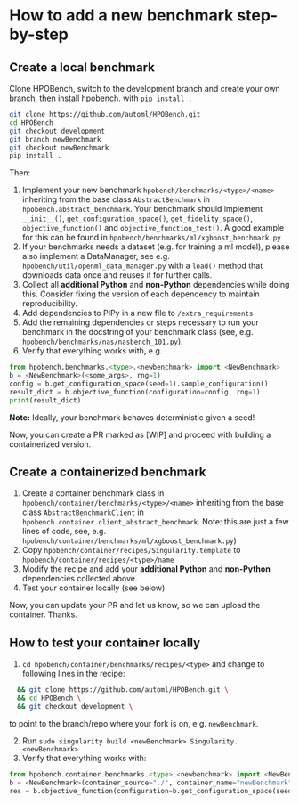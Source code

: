# How to add a new benchmark step-by-step

## Create a local benchmark

Clone HPOBench, switch to the development branch and create your own branch, then install hpobench. 
with `pip install .`
```bash
git clone https://github.com/automl/HPOBench.git
cd HPOBench
git checkout development
git branch newBenchmark
git checkout newBenchmark
pip install .
```

Then: 

  1. Implement your new benchmark `hpobench/benchmarks/<type>/<name>` inheriting from the base class 
  `AbstractBenchmark` in `hpobench.abstract_benchmark`. Your benchmark should implement `__init__()`, 
  `get_configuration_space()`, `get_fidelity_space()`, `objective_function()` and `objective_function_test()`.
    A good example for this can be found in `hpobench/benchmarks/ml/xgboost_benchmark.py`
  3. If your benchmarks needs a dataset (e.g. for training a ml model), please also implement a DataManager, see e.g.
   `hpobench/util/openml_data_manager.py` with a `load()` method that downloads data once and reuses it for further calls.
  4. Collect all **additional Python** and **non-Python** dependencies while doing this. 
  Consider fixing the version of each dependency to maintain reproducibility.
  5. Add dependencies to PIPy in a new file to `/extra_requirements`
  6. Add the remaining dependencies or steps necessary to run your benchmark in the docstring of your benchmark class
    (see, e.g. `hpobench/benchmarks/nas/nasbench_101.py`).
  7. Verify that everything works with, e.g.

```python
from hpobench.benchmarks.<type>.<newbenchmark> import <NewBenchmark>
b = <NewBenchmark>(<some_args>, rng=1)
config = b.get_configuration_space(seed=1).sample_configuration()
result_dict = b.objective_function(configuration=config, rng=1)
print(result_dict)
```

**Note:** Ideally, your benchmark behaves deterministic given a seed!

Now, you can create a PR marked as [WIP] and proceed with building a containerized version. 

## Create a containerized benchmark

  1. Create a container benchmark class in `hpobench/container/benchmarks/<type>/<name>` inheriting from the 
  base class `AbstractBenchmarkClient` in `hpobench.container.client_abstract_benchmark`. 
  Note: this are just a few lines of code, see, e.g. `hpobench/container/benchmarks/ml/xgboost_benchmark.py`)
  2. Copy `hpobench/container/recipes/Singularity.template` to  `hpobench/container/recipes/<type>/name`
  3. Modify the recipe and add your **additional Python** and **non-Python** dependencies collected above. 
  3. Test your container locally (see below)

Now, you can update your PR and let us know, so we can upload the container. Thanks.
  
## How to test your container locally

  1. `cd hpobench/container/benchmarks/recipes/<type>` and change to following lines in the recipe:
  ```bash
    && git clone https://github.com/automl/HPOBench.git \
    && cd HPOBench \
    && git checkout development \
  ```
   to point to the branch/repo where your fork is on, e.g. `newBenchmark`.
   
  2. Run `sudo singularity build <newBenchmark> Singularity.<newBenchmark>`
  3. Verify that everything works with:

```python
from hpobench.container.benchmarks.<type>.<newbenchmark> import <NewBenchmark>
b = <NewBenchmark>(container_source="./", container_name="newBenchmark")
res = b.objective_function(configuration=b.get_configuration_space(seed=1).sample_configuration())
```
